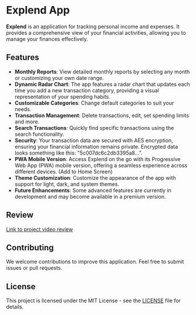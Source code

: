 # Explend App

**Explend** is an application for tracking personal income and expenses. It provides a comprehensive view of your financial activities, allowing you to manage your finances effectively.

## Features

- **Monthly Reports**: View detailed monthly reports by selecting any month or customizing your own date range.
- **Dynamic Radar Chart**: The app features a radar chart that updates each time you add a new transaction category, providing a visual representation of your spending habits.
- **Customizable Categories**: Change default categories to suit your needs.
- **Transaction Management**: Delete transactions, edit, set spending limits and more.
- **Search Transactions**: Quickly find specific transactions using the search functionality.
- **Security**: Your transaction data are secured with AES encryption, ensuring your financial information remains private. Encrypted data looks something like this: "5c007dc6c2db3395a8…”.
- **PWA Mobile Version**: Access Explend on the go with its Progressive Web App (PWA) mobile version, offering a seamless experience across different devices. (Add to Home Screen)
- **Theme Customization**: Customize the appearance of the app with support for light, dark, and system themes.
- **Future Enhancements**: Some advanced features are currently in development and may become available in a premium version.

## Review

[Link to project video review](https://www.youtube.com/watch?v=v_tLuYTPoSI)

## Contributing

We welcome contributions to improve this application. Feel free to submit issues or pull requests.

## License

This project is licensed under the MIT License - see the [LICENSE](LICENSE) file for details.
